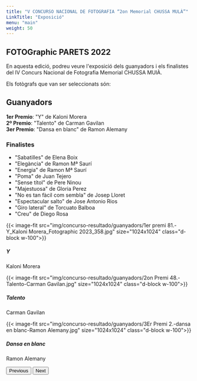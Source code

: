 ```yaml
---
title: "V CONCURSO NACIONAL DE FOTOGRAFIA “2on Memorial CHUSSA MULÀ”"
LinkTitle: "Exposició"
menu: "main"
weight: 50
---
```


## FOTOGraphic PARETS 2022

En aquesta edició, podreu veure l'exposició dels guanyadors i els finalistes
del IV Concurs Nacional de Fotografia Memorial CHUSSA MUlÀ.

Els fotògrafs que van ser seleccionats són:

## Guanyadors

**1er Premio**: "Y" de Kaloni Morera\
**2º Premio**: "Talento" de Carman Gavilan\
**3er Premio**: "Dansa en blanc" de Ramon Alemany

### Finalistes

- "Sabatilles" de Elena Boix
- "Elegància" de Ramon Mª Saurí
- "Energia" de Ramon Mª Saurí
- "Poma" de Juan Tejero
- "Sense títol" de Pere Ninou
- "Majestuosa" de Gloria Perez
- "No es tan fàcil com sembla" de Josep Lloret
- "Espectacular salto" de Jose Antonio Rios
- "Giro lateral" de Torcuato Balboa
- "Creu" de Diego Rosa

<div id="carouselExampleIndicators" class="carousel slide" data-bs-ride="carousel">
  <div class="carousel-inner">
    <div class="carousel-item active"> {{< image-fit src="img/concurso-resultado/guanyadors/1er premi 81.-Y_Kaloni Morera_Fotographic 2023_358.jpg" size="1024x1024" class="d-block w-100">}}<div class="carousel-caption d-none d-md-block"><h5>Y</h5><p>Kaloni Morera</p></div></div>
    <div class="carousel-item"> {{< image-fit src="img/concurso-resultado/guanyadors/2on Premi 48.-Talento-Carman Gavilan.jpg" size="1024x1024" class="d-block w-100">}}<div class="carousel-caption d-none d-md-block"><h5>Talento</h5><p>Carman Gavilan</p></div></div>
    <div class="carousel-item"> {{< image-fit src="img/concurso-resultado/guanyadors/3Er Premi 2.-dansa en blanc-Ramon Alemany.jpg" size="1024x1024" class="d-block w-100">}}<div class="carousel-caption d-none d-md-block"><h5>Dansa en blanc</h5><p>Ramon Alemany</p></div></div>
    <button class="carousel-control-prev" type="button" data-bs-target="#carouselExampleIndicators" data-bs-slide="prev">
      <span class="carousel-control-prev-icon" aria-hidden="true"></span>
      <span class="visually-hidden">Previous</span>
    </button>
    <button class="carousel-control-next" type="button" data-bs-target="#carouselExampleIndicators" data-bs-slide="next">
      <span class="carousel-control-next-icon" aria-hidden="true"></span>
      <span class="visually-hidden">Next</span>
    </button>
  </div>
</div>
